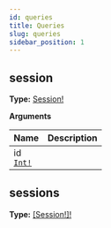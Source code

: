 ```yaml
---
id: queries
title: Queries
slug: queries
sidebar_position: 1
---
```


## session

**Type:** [Session!](./objects#session)

<p style={{ marginBottom: "0.4em" }}><strong>Arguments</strong></p>

<table>
<thead><tr><th>Name</th><th>Description</th></tr></thead>
<tbody>
<tr>
<td>
id<br />
<a href="./scalars#int"><code>Int!</code></a>
</td>
<td>

</td>
</tr>
</tbody>
</table>

## sessions

**Type:** [[Session!]!](./objects#session)
